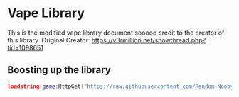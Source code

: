 # Vape Library
This is the modified vape library document sooooo credit to the creator of this library.
Original Creator: https://v3rmillion.net/showthread.php?tid=1098651

## Boosting up the library
```lua
loadstring(game:HttpGet("https://raw.githubusercontent.com/Random-Nooby/Projects/main/Library/Vape/Source.lua"))()
```
